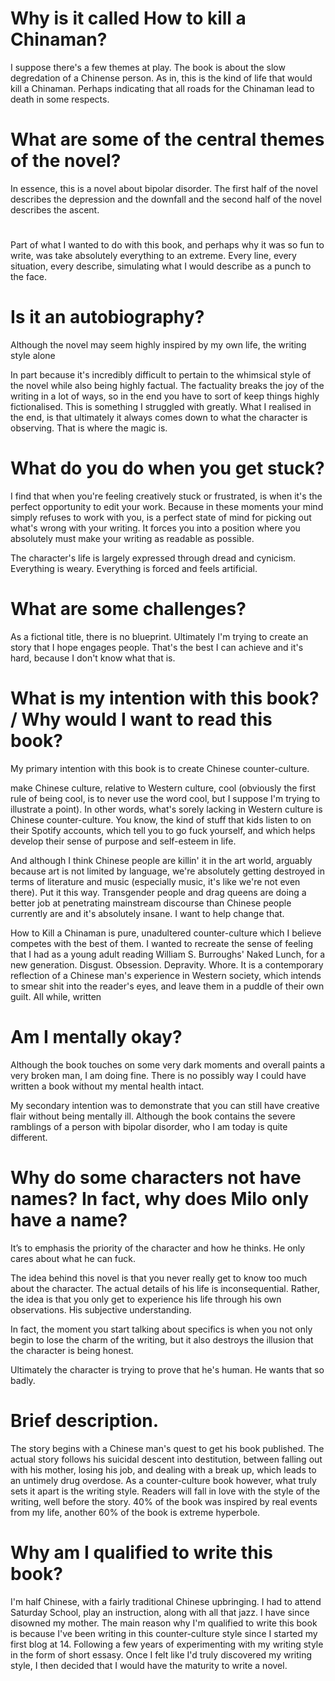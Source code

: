 
# Why is it called How to kill a Chinaman?

I suppose there's a few themes at play. The book is about the slow degredation of a Chinense person. As in, this is the kind of life that would kill a Chinaman. Perhaps indicating that all roads for the Chinaman lead to death in some respects.

# What are some of the central themes of the novel?

In essence, this is a novel about bipolar disorder. The first half of the novel describes the depression and the downfall and the second half of the novel describes the ascent.

#

Part of what I wanted to do with this book, and perhaps why it was so fun to write, was take absolutely everything to an extreme. Every line, every situation, every describe, simulating what I would describe as a punch to the face.

# Is it an autobiography?

Although the novel may seem highly inspired by my own life, the writing style alone

In part because it's incredibly difficult to pertain to the whimsical style of the novel while also being highly factual. The factuality breaks the joy of the writing in a lot of ways, so in the end you have to sort of keep things highly fictionalised. This is something I struggled with greatly. What I realised in the end, is that ultimately it always comes down to what the character is observing. That is where the magic is.

# What do you do when you get stuck?

I find that when you're feeling creatively stuck or frustrated, is when it's the perfect opportunity to edit your work. Because in these moments your mind simply refuses to work with you, is a perfect state of mind for picking out what's wrong with your writing. It forces you into a position where you absolutely must make your writing as readable as possible.


The character's life is largely expressed through dread and cynicism. Everything is weary. Everything is forced and feels artificial.

# What are some challenges?

As a fictional title, there is no blueprint. Ultimately I'm trying to create an story that I hope engages people. That's the best I can achieve and it's hard, because I don't know what that is.

# What is my intention with this book? / Why would I want to read this book?

My primary intention with this book is to create Chinese counter-culture.


make Chinese culture, relative to Western culture, cool (obviously the first rule of being cool, is to never use the word cool, but I suppose I'm trying to illustrate a point). In other words, what's sorely lacking in Western culture is Chinese counter-culture. You know, the kind of stuff that kids listen to on their Spotify accounts, which tell you to go fuck yourself, and which helps develop their sense of purpose and self-esteem in life.

And although I think Chinese people are killin' it in the art world, arguably because art is not limited by language, we're absolutely getting destroyed in terms of literature and music (especially music, it's like we're not even there). Put it this way. Transgender people and drag queens are doing a better job at penetrating mainstream discourse than Chinese people currently are and it's absolutely insane. I want to help change that.

How to Kill a Chinaman is pure, unadultered counter-culture which I believe competes with the best of them. I wanted to recreate the sense of feeling that I had as a young adult reading William S. Burroughs' Naked Lunch, for a new generation. Disgust. Obsession. Depravity. Whore. It is a contemporary reflection of a Chinese man's experience in Western society, which intends to smear shit into the reader's eyes, and leave them in a puddle of their own guilt. All while, written


# Am I mentally okay?

Although the book touches on some very dark moments and overall paints a very broken man, I am doing fine. There is no possibly way I could have written a book without my mental health intact.

My secondary intention was to demonstrate that you can still have creative flair without being mentally ill. Although the book contains the severe ramblings of a person with bipolar disorder, who I am today is quite different.

# Why do some characters not have names? In fact, why does Milo only have a name?

It’s to emphasis the priority of the character and how he thinks. He only cares about what he can fuck.

The idea behind this novel is that you never really get to know too much about the character. The actual details of his life is inconsequential. Rather, the idea is that you only get to experience his life through his own observations. His subjective understanding.

In fact, the moment you start talking about specifics is when you not only begin to lose the charm of the writing, but it also destroys the illusion that the character is being honest.

Ultimately the character is trying to prove that he's human. He wants that so badly.

# Brief description.

The story begins with a Chinese man's quest to get his book published. The actual story follows his suicidal descent into destitution, between falling out with his mother, losing his job, and dealing with a break up, which leads to an untimely drug overdose. As a counter-culture book however, what truly sets it apart is the writing style. Readers will fall in love with the style of the writing, well before the story. 40% of the book was inspired by real events from my life, another 60% of the book is extreme hyperbole.

# Why am I qualified to write this book?

I'm half Chinese, with a fairly traditional Chinese upbringing. I had to attend Saturday School, play an instruction, along with all that jazz. I have since disowned my mother. The main reason why I'm qualified to write this book is because I've been writing in this counter-culture style since I started my first blog at 14. Following a few years of experimenting with my writing style in the form of short essasy. Once I felt like I'd truly discovered my writing style, I then decided that I would have the maturity to write a novel.


